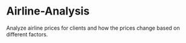 # Airline-Analysis
Analyze airline prices for clients and how the prices change based on different factors. 
